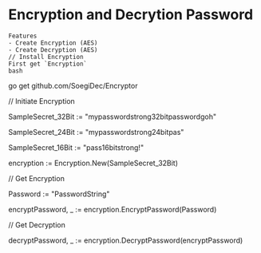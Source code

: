 # Encryption and Decrytion Password

```
Features
- Create Encryption (AES)
- Create Decryption (AES)
// Install Encryption
First get `Encryption`
bash
```
go get github.com/SoegiDec/Encryptor

// Initiate Encryption

SampleSecret_32Bit := "mypasswordstrong32bitpasswordgoh"

SampleSecret_24Bit := "mypasswordstrong24bitpas"

SampleSecret_16Bit := "pass16bitstrong!"

encryption :=  Encryption.New(SampleSecret_32Bit)

// Get Encryption

Password := "PasswordString"

encryptPassword, _ := encryption.EncryptPassword(Password)

// Get Decryption

decryptPassword, _ := encryption.DecryptPassword(encryptPassword)
